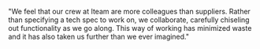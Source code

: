 "We feel that our crew at Iteam are more colleagues than suppliers. Rather than specifying a tech spec to work on, we collaborate, carefully chiseling out functionality as we go along. This way of working has minimized waste and it has also taken us further than we ever imagined."

